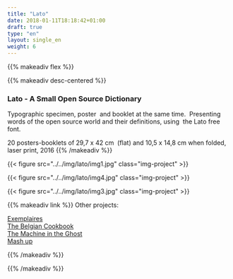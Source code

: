 ```yaml
---
title: "Lato"
date: 2018-01-11T18:18:42+01:00
draft: true
type: "en"
layout: single_en
weight: 6
---
```


{{% makeadiv flex %}}

{{% makeadiv desc-centered %}}
### Lato - A Small Open Source Dictionary

Typographic specimen, poster  and booklet at the same time.  Presenting words of the open source world and their definitions, using  the Lato free font.

20 posters-booklets of 29,7 x 42 cm  (flat) and 10,5 x 14,8 cm when folded,  laser print, 2016
{{% /makeadiv %}}

{{< figure src="../../img/lato/img1.jpg" class="img-project" >}}

{{< figure src="../../img/lato/img4.jpg" class="img-project" >}}

{{< figure src="../../img/lato/img3.jpg" class="img-project" >}}

{{% makeadiv link %}}
Other projects:

[Exemplaires](http://www.carolinesorin.com/en/exemplaires)  
[The Belgian Cookbook](http://www.carolinesorin.com/en/belgian)  
[The Machine in the Ghost](http://www.carolinesorin.com/en/machine)  
[Mash up](http://www.carolinesorin.com/en/archi)  

{{% /makeadiv %}}

{{% /makeadiv %}}
